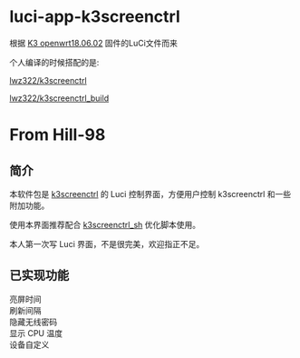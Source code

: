 # luci-app-k3screenctrl
根据 [K3 openwrt18.06.02](https://www.right.com.cn/forum/thread-466672-1-1.html) 固件的LuCi文件而来

个人编译的时候搭配的是:

[lwz322/k3screenctrl](https://github.com/lwz322/k3screenctrl)

[lwz322/k3screenctrl_build](https://github.com/lwz322/k3screenctrl_build)

# From Hill-98
## 简介 

本软件包是 [k3screenctrl](https://github.com/updateing/k3screenctrl) 的 Luci 控制界面，方便用户控制 k3screenctrl 和一些附加功能。  

使用本界面推荐配合 [k3screenctrl_sh](https://github.com/Hill-98/k3screenctrl_sh) 优化脚本使用。

本人第一次写 Luci 界面，不是很完美，欢迎指正不足。

## 已实现功能

亮屏时间  
刷新间隔  
隐藏无线密码  
显示 CPU 温度  
设备自定义

